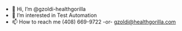 - 👋 Hi, I’m @gzoldi-healthgorilla
- 👀 I’m interested in Test Automation
- 📫 How to reach me (408) 669-9722 -or- gzoldi@healthgorilla.com

<!---
gzoldi-healthgorilla/gzoldi-healthgorilla is a ✨ special ✨ repository because its `README.md` (this file) appears on your GitHub profile.
You can click the Preview link to take a look at your changes.
--->
